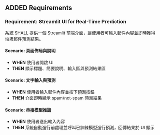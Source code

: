 ## ADDED Requirements
### Requirement: Streamlit UI for Real-Time Prediction
系統 SHALL 提供一個 Streamlit 前端介面，讓使用者可輸入郵件內容並即時獲得垃圾郵件預測結果。

#### Scenario: 頁面佈局與說明
- **WHEN** 使用者開啟 UI
- **THEN** 顯示標題、簡要說明、輸入區與預測結果區

#### Scenario: 文字輸入與預測
- **WHEN** 使用者輸入郵件內容並按下預測按鈕
- **THEN** 介面即時顯示 spam/not-spam 預測結果

#### Scenario: 串接模型推論
- **WHEN** 使用者送出輸入內容
- **THEN** 系統自動進行前處理並呼叫已訓練模型進行預測，回傳結果於 UI 顯示

